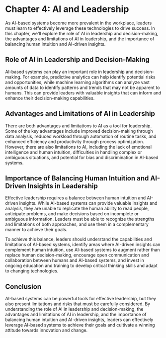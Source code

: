 Chapter 4: AI and Leadership
============================

As AI-based systems become more prevalent in the workplace, leaders must learn to effectively leverage these technologies to drive success. In this chapter, we'll explore the role of AI in leadership and decision-making, the advantages and limitations of AI in leadership, and the importance of balancing human intuition and AI-driven insights.

Role of AI in Leadership and Decision-Making
--------------------------------------------

AI-based systems can play an important role in leadership and decision-making. For example, predictive analytics can help identify potential risks and opportunities, while machine learning algorithms can analyze vast amounts of data to identify patterns and trends that may not be apparent to humans. This can provide leaders with valuable insights that can inform and enhance their decision-making capabilities.

Advantages and Limitations of AI in Leadership
----------------------------------------------

There are both advantages and limitations to AI as a tool for leadership. Some of the key advantages include improved decision-making through data analysis, reduced workload through automation of routine tasks, and enhanced efficiency and productivity through process optimization. However, there are also limitations to AI, including the lack of emotional intelligence and human intuition, difficulties in handling complex or ambiguous situations, and potential for bias and discrimination in AI-based systems.

Importance of Balancing Human Intuition and AI-Driven Insights in Leadership
----------------------------------------------------------------------------

Effective leadership requires a balance between human intuition and AI-driven insights. While AI-based systems can provide valuable insights and analysis, they are unable to replicate the human ability to read people, anticipate problems, and make decisions based on incomplete or ambiguous information. Leaders must be able to recognize the strengths and limitations of both approaches, and use them in a complementary manner to achieve their goals.

To achieve this balance, leaders should understand the capabilities and limitations of AI-based systems, identify areas where AI-driven insights can complement human intuition, use AI-based systems to augment rather than replace human decision-making, encourage open communication and collaboration between humans and AI-based systems, and invest in ongoing education and training to develop critical thinking skills and adapt to changing technologies.

Conclusion
----------

AI-based systems can be powerful tools for effective leadership, but they also present limitations and risks that must be carefully considered. By understanding the role of AI in leadership and decision-making, the advantages and limitations of AI in leadership, and the importance of balancing human intuition and AI-driven insights, leaders can effectively leverage AI-based systems to achieve their goals and cultivate a winning attitude towards innovation and change.
